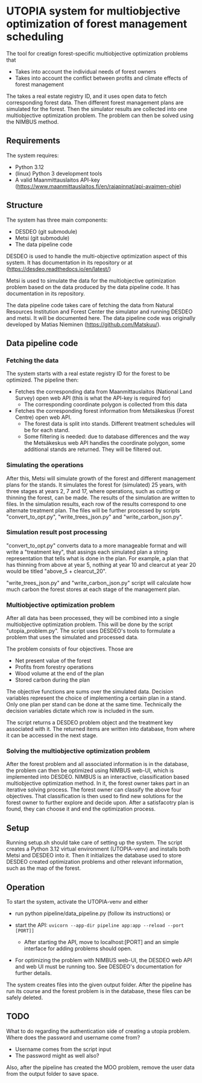 # UTOPIA system for multiobjective optimization of forest management scheduling

The tool for creatign forest-specific multiobjective optimization problems that
* Takes into account the individual needs of forest owners
* Takes into account the conflict between profits and climate effects of forest management

The takes a real estate registry ID, and it uses open data to fetch corresponding forest data. Then different forest management plans are simulated for the forest. Then the simulator results are collected into one multiobjective optimization problem. The problem can then be solved using the NIMBUS method.

## Requirements
The system requires:
* Python 3.12
* (linux) Python 3 development tools
* A valid Maanmittauslaitos API-key (https://www.maanmittauslaitos.fi/en/rajapinnat/api-avaimen-ohje)

## Structure
The system has three main components:
* DESDEO (git submodule)
* Metsi (git submodule)
* The data pipeline code

DESDEO is used to handle the multi-objective optimization aspect of this system. It has documentation in its repository or at (https://desdeo.readthedocs.io/en/latest/)

Metsi is used to simulate the data for the multiobjective optimization problem based on the data produced by the data pipeline code. It has documentation in its repository.

The data pipeline code takes care of fetching the data from Natural Resources Institution and Forest Center the simulator and running DESDEO and metsi. It will be documented here. The data pipeline code was originally developed by Matias Nieminen (https://github.com/Matskuu/).

## Data pipeline code

### Fetching the data
The system starts with a real estate registry ID for the forest to be optimized. The pipeline then:
* Fetches the corresponding data from Maanmittauslaitos (National Land Survey) open web API (this is what the API-key is required for)
    * The corresponding coordinate polygon is collected from this data
* Fetches the corresponding forest information from Metsäkeskus (Forest Centre) open web API.
    * The forest data is split into stands. Different treatment schedules will be for each stand.
    * Some filtering is needed: due to database differences and the way the Metsäkeskus web API handles the coordinate polygon, some additional stands are returned. They will be filtered out.

### Simulating the operations
After this, Metsi will simulate growth of the forest and different management plans for the stands. It simulates the forest for (simulated) 25 years, with three stages at years 2, 7 and 17, where operations, such as cutting or thinning the forest, can be made. The results of the simulation are written to files. In the simulation results, each row of the results correspond to one alternate treatment plan. The files will be further processed by scripts "convert_to_opt.py", "write_trees_json.py" and "write_carbon_json.py". 

### Simulation result post processing
"convert_to_opt.py" converts data to a more manageable format and will write a "treatment key", that assings each simulated plan a string representation that tells what is done in the plan. For example, a plan that has thinning from above at year 5, nothing at year 10 and clearcut at year 20 would be titled "above_5 + clearcut_20". 

"write_trees_json.py" and "write_carbon_json.py" script will calculate how much carbon the forest stores at each stage of the management plan.

### Multiobjective optimization problem
After all data has been processed, they will be combined into a single multiobjective optimization problem. This will be done by the script "utopia_problem.py". The script uses DESDEO's tools to formulate a problem that uses the simulated and processed data. 

The problem consists of four objectives. Those are
* Net present value of the forest
* Profits from forestry operations
* Wood volume at the end of the plan
* Stored carbon during the plan

The objective functions are sums over the simulated data. Decision variables represent the choice of implementing a certain plan in a stand. Only one plan per stand can be done at the same time. Technically the decision variables dictate which row is included in the sum.

The script returns a DESDEO problem object and the treatment key associated with it. The returned items are written into database, from where it can be accessed in the next stage.

### Solving the multiobjective optimization problem

After the forest problem and all associated information is in the database, the problem can then be optimized using NIMBUS web-UI, which is implemented into DESDEO. NIMBUS is an interactive, classification based multiobjective optimization method. In it, the forest owner takes part in an iterative solving process. The forest owner can classify the above four objectives. That classification is then used to find new solutions for the forest owner to further explore and decide upon. After a satisfacotry plan is found, they can choose it and end the optimization process.

## Setup
Running setup.sh should take care of setting up the system. The script creates a Python 3.12 virtual environment (UTOPIA-venv) and installs both Metsi and DESDEO into it. Then it initializes the database used to store DESDEO created optimization problems and other relevant information, such as the map of the forest.

## Operation
To start the system, activate the UTOPIA-venv and either 
* run python pipeline/data_pipeline.py (follow its instructions) or 
* start the API: ```uvicorn --app-dir pipeline app:app --reload --port [PORT]]```
    * After starting the API, move to localhost:[PORT] and an simple interface for adding problems should open.

* For optimizing the problem with NIMBUS web-UI, the DESDEO web API and web UI must be running too. See DESDEO's documentation for further details.

The system creates files into the given output folder. After the pipeline has run its course and the forest problem is in the database, these files can be safely deleted.

## TODO
What to do regarding the authentication side of creating a utopia problem. Where does the password and username come from?
* Username comes from the script input
* The password might as well also?

Also, after the pipeline has created the MOO problem, remove the user data from the output folder to save space.

